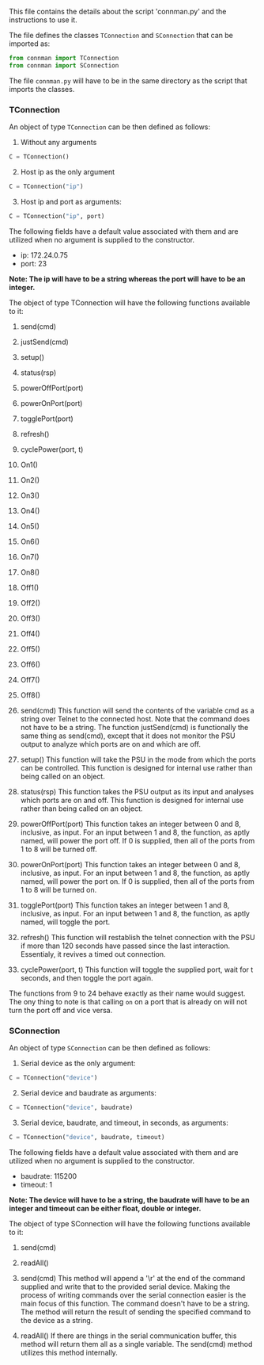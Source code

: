 This file contains the details about the script 'connman.py' and the instructions to use it.

The file defines the classes `TConnection` and `SConnection` that can be imported as:
```python
from connman import TConnection
from connman import SConnection
```
The file `connman.py` will have to be in the same directory as the script that imports the classes.

<h3>TConnection</h3>

An object of type `TConnection` can be then defined as follows:
1. Without any arguments
```python
C = TConnection()
```
2. Host ip as the only argument
```python
C = TConnection("ip")
```
3. Host ip and port as arguments:
```python
C = TConnection("ip", port)
```
The following fields have a default value associated with them and are utilized when no argument is supplied to the constructor.
<ul>
	<li>ip: 172.24.0.75</li>
	<li>port: 23</li>
</ul>
<strong>Note: The ip will have to be a string whereas the port will have to be an integer.</strong>


The object of type TConnection will have the following functions available to it:

1. send(cmd)
2. justSend(cmd)
3. setup()
4. status(rsp)
5. powerOffPort(port)
6. powerOnPort(port)
7. togglePort(port)
8. refresh()
9. cyclePower(port, t)
10. On1()
11. On2()
12. On3()
13. On4()
14. On5()
15. On6()
16. On7()
17. On8()
18. Off1()
19. Off2()
20. Off3()
21. Off4()
22. Off5()
23. Off6()
24. Off7()
25. Off8()

1. send(cmd)
This function will send the contents of the variable cmd as a string over Telnet to the connected host.
Note that the command does not have to be a string.
The function justSend(cmd) is functionally the same thing as send(cmd), except that it does not monitor
the PSU output to analyze which ports are on and which are off.

2. setup()
This function will take the PSU in the mode from which the ports can be controlled.
This function is designed for internal use rather than being called on an object.

3. status(rsp)
This function takes the PSU output as its input and analyses which ports are on and off.
This function is designed for internal use rather than being called on an object.

4. powerOffPort(port)
This function takes an integer between 0 and 8, inclusive, as input. For an input between 1 and 8, the function, as aptly named, will power the port off.
If 0 is supplied, then all of the ports from 1 to 8 will be turned off.

5. powerOnPort(port)
This function takes an integer between 0 and 8, inclusive, as input. For an input between 1 and 8, the function, as aptly named, will power the port on.
If 0 is supplied, then all of the ports from 1 to 8 will be turned on.

6. togglePort(port)
This function takes an integer between 1 and 8, inclusive, as input. For an input between 1 and 8, the function, as aptly named, will toggle the port.

7. refresh()
This function will restablish the telnet connection with the PSU if more than 120 seconds have passed since the last interaction.
Essentialy, it revives a timed out connection.

8. cyclePower(port, t)
This function will toggle the supplied port, wait for t seconds, and then toggle the port again.

The functions from 9 to 24 behave exactly as their name would suggest.
The ony thing to note is that calling `on` on a port that is already on will not turn the port off and vice versa.

<h3>SConnection</h3>

An object of type `SConnection` can be then defined as follows:
1. Serial device as the only argument:
```python
C = TConnection("device")
```
2. Serial device and baudrate as arguments:
```python
C = TConnection("device", baudrate)
```
3. Serial device, baudrate, and timeout, in seconds, as arguments:
```python
C = TConnection("device", baudrate, timeout)
```
The following fields have a default value associated with them and are utilized when no argument is supplied to the constructor.
<ul>
	<li>baudrate: 115200</li>
	<li>timeout: 1</li>
</ul>
<strong>Note: The device will have to be a string, the baudrate will have to be an integer and timeout can be either float, double or integer.</strong>

The object of type SConnection will have the following functions available to it:
1. send(cmd)
2. readAll()

1. send(cmd)
This method will append a '\r' at the end of the command supplied and write that to the provided serial device.
Making the process of writing commands over the serial connection easier is the main focus of this function.
The command doesn't have to be a string. The method will return the result of sending the specified command
to the device as a string.

2. readAll()
If there are things in the serial communication buffer, this method will return them all as a single variable.
The send(cmd) method utilizes this method internally.